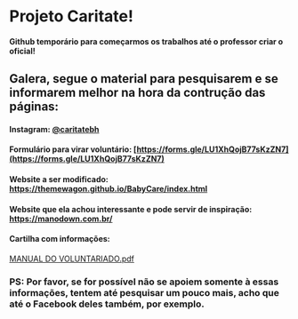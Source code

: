 # Projeto Caritate!

#### Github temporário para começarmos os trabalhos até o professor criar o oficial!


## Galera, segue o material para pesquisarem e se informarem melhor na hora da contrução das páginas:

#### Instagram: [@caritatebh](https://www.instagram.com/caritatebh?igsh=MWFsMnoxaWx4OWxqOQ==)
#### Formulário para virar voluntário: [https://forms.gle/LU1XhQojB77sKzZN7](https://forms.gle/LU1XhQojB77sKzZN7)
#### Website a ser modificado: https://themewagon.github.io/BabyCare/index.html
#### Website que ela achou interessante e pode servir de inspiração: https://manodown.com.br/
#### Cartilha com informações:
[MANUAL DO VOLUNTARIADO.pdf](https://github.com/user-attachments/files/16981940/MANUAL.DO.VOLUNTARIADO.pdf)


### PS: Por favor, se for possível não se apoiem somente à essas informações, tentem até pesquisar um pouco mais, acho que até o Facebook deles também, por exemplo.

